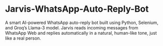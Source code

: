 # Jarvis-WhatsApp-Auto-Reply-Bot
A smart AI-powered WhatsApp auto-reply bot built using Python, Selenium, and Groq’s Llama-3 model. Jarvis reads incoming messages from WhatsApp Web and replies automatically in a natural, human-like tone, just like a real person.
